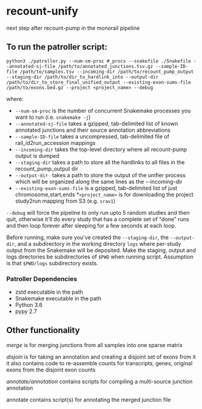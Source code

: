 # recount-unify
next step after recount-pump in the monorail pipeline

## To run the patroller script:
`python3 ./patroller.py --num-sm-proc #_procs --snakefile ./Snakefile --annotated-sj-file /path/to/annotated_junctions.tsv.gz --sample-ID-file /path/to/samples.tsv --incoming-dir /path/to/recount_pump_output --staging-dir /path/to/dir_to_hardlink_into --output-dir /path/to/dir_to_store_final_unified_output --existing-exon-sums-file /path/to/exons.bed.gz --project <project_name> --debug`

where:
* `--num-sm-proc` is the number of concurrent Snakemake processes you want to run (i.e. `snakemake -j`)
* `--annotated-sj-file` takes a gzipped, tab-delimited list of known annotated junctions and their source annotation abbreviations
* `--sample-ID-file` takes a uncompressed, tab-delimited file of rail_id2run_accession mappings
* `--incoming-dir` takes the top-level directory where all recount-pump output is dumped
* `--staging-dir` takes a path to store all the hardlinks to all files in the recount_pump_output dir
* `--output-dir ` takes a path to store the output of the unifier process which will be organized along the same lines as the --incoming-dir
* `--existing-exon-sums-file` is a gzipped, tab-delimited list of just chromosome,start,ends
*`<project_name>` is for downloading the project study2run mapping from S3 (e.g. `srav1`)

`--debug` will force the pipeline to only run upto 5 random studies and then quit, otherwise it'll do every study that
has a complete set of "done" runs and then loop forever after sleeping for a few seconds at each loop.

Before running, make sure you've created the `--staging-dir`, the `--output-dir`, and a subdirectory in the working directory `logs` where per-study output from the Snakemake will be deposited.  Make the staging, output and logs directories be subdirectories of `$PWD` when running script.  Assumption is that `$PWD/logs` subdirectory exists.

### Patroller Dependencies
* zstd executable in the path
* Snakemake executable in the path
* Python 3.6
* pypy 2.7

## Other functionality

*merge* is for merging junctions from all samples into one sparse matrix

*disjoin* is for taking an annotation and creating a disjoint set of exons from it
it also contains code to re-assemble counts for transcripts, genes, original exons from the disjoint exon counts

*annotate/annotation* contains scripts for compiling a multi-source junction annotation

annotate contains script(s) for annotating the merged junction file

